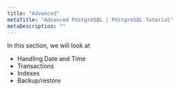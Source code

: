 ```yaml
---
title: "Advanced"
metaTitle: "Advanced PostgreSQL | PostgreSQL Tutorial"
metaDescription: ""
---
```


In this section, we will look at

- Handling Date and Time
- Transactions
- Indexes
- Backup/restore
